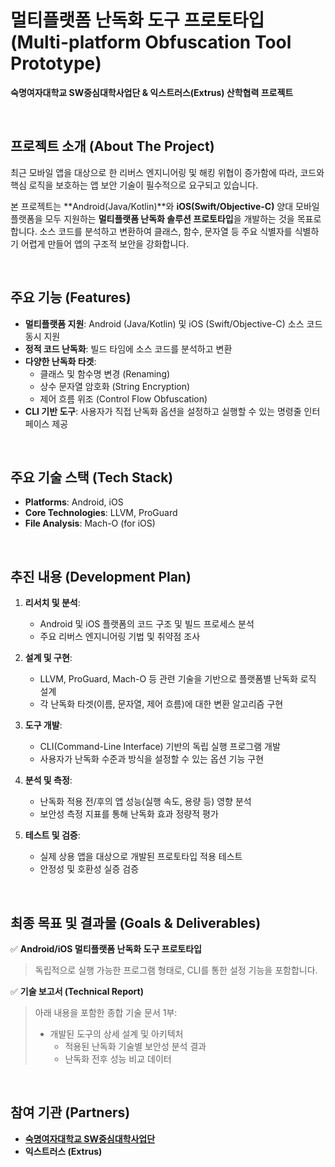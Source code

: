 #  멀티플랫폼 난독화 도구 프로토타입 (Multi-platform Obfuscation Tool Prototype)

**숙명여자대학교 SW중심대학사업단 & 익스트러스(Extrus) 산학협력 프로젝트**

<br>

##  프로젝트 소개 (About The Project)

최근 모바일 앱을 대상으로 한 리버스 엔지니어링 및 해킹 위협이 증가함에 따라, 코드와 핵심 로직을 보호하는 앱 보안 기술이 필수적으로 요구되고 있습니다.

본 프로젝트는 \*\*Android(Java/Kotlin)\*\*와 **iOS(Swift/Objective-C)** 양대 모바일 플랫폼을 모두 지원하는 **멀티플랫폼 난독화 솔루션 프로토타입**을 개발하는 것을 목표로 합니다. 소스 코드를 분석하고 변환하여 클래스, 함수, 문자열 등 주요 식별자를 식별하기 어렵게 만들어 앱의 구조적 보안을 강화합니다.

<br>

##  주요 기능 (Features)

  * **멀티플랫폼 지원**: Android (Java/Kotlin) 및 iOS (Swift/Objective-C) 소스 코드 동시 지원
  * **정적 코드 난독화**: 빌드 타임에 소스 코드를 분석하고 변환
  * **다양한 난독화 타겟**:
      * 클래스 및 함수명 변경 (Renaming)
      * 상수 문자열 암호화 (String Encryption)
      * 제어 흐름 위조 (Control Flow Obfuscation)
  * **CLI 기반 도구**: 사용자가 직접 난독화 옵션을 설정하고 실행할 수 있는 명령줄 인터페이스 제공

<br>

##  주요 기술 스택 (Tech Stack)

  * **Platforms**: Android, iOS
  * **Core Technologies**: LLVM, ProGuard
  * **File Analysis**: Mach-O (for iOS)

<br>

##  추진 내용 (Development Plan)

1.  **리서치 및 분석**:

      * Android 및 iOS 플랫폼의 코드 구조 및 빌드 프로세스 분석
      * 주요 리버스 엔지니어링 기법 및 취약점 조사

2.  **설계 및 구현**:

      * LLVM, ProGuard, Mach-O 등 관련 기술을 기반으로 플랫폼별 난독화 로직 설계
      * 각 난독화 타겟(이름, 문자열, 제어 흐름)에 대한 변환 알고리즘 구현

3.  **도구 개발**:

      * CLI(Command-Line Interface) 기반의 독립 실행 프로그램 개발
      * 사용자가 난독화 수준과 방식을 설정할 수 있는 옵션 기능 구현

4.  **분석 및 측정**:

      * 난독화 적용 전/후의 앱 성능(실행 속도, 용량 등) 영향 분석
      * 보안성 측정 지표를 통해 난독화 효과 정량적 평가

5.  **테스트 및 검증**:

      * 실제 상용 앱을 대상으로 개발된 프로토타입 적용 테스트
      * 안정성 및 호환성 실증 검증

<br>

##  최종 목표 및 결과물 (Goals & Deliverables)

✅ **Android/iOS 멀티플랫폼 난독화 도구 프로토타입**

> 독립적으로 실행 가능한 프로그램 형태로, CLI를 통한 설정 기능을 포함합니다.

✅ **기술 보고서 (Technical Report)**

> 아래 내용을 포함한 종합 기술 문서 1부:
>
>   * 개발된 도구의 상세 설계 및 아키텍처
>       * 적용된 난독화 기술별 보안성 분석 결과
>       * 난독화 전후 성능 비교 데이터

<br>

##  참여 기관 (Partners)

  * **[숙명여자대학교 SW중심대학사업단](https://sw.sookmyung.ac.kr/)**
  * **익스트러스 (Extrus)**

